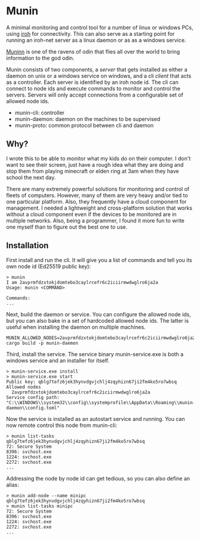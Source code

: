 # Munin

A minimal monitoring and control tool for a number of linux or windows PCs, using [iroh](https://github.com/n0-computer/iroh) for connectivity. This can also serve as a starting point for running an iroh-net server as a linux daemon or as as a windows service.

[Muninn](https://en.wikipedia.org/wiki/Huginn_and_Muninn) is one of the ravens of odin that flies all over the world to bring information to the god odin.

Munin consists of two components, a *server* that gets installed as either a daemon on unix or a windows service on windows, and a cli *client* that acts as a controller. Each server is identified by an iroh node id. The cli can connect to node ids and execute commands to monitor and control the servers. Servers will only accept connections from a configurable set of allowed node ids.

- munin-cli: controller
- munin-daemon: daemon on the machines to be supervised
- munin-proto: common protocol between cli and daemon

## Why?

I wrote this to be able to monitor what my kids do on their computer. I don't want to see their screen, just have a rough idea what they are doing and stop them from playing minecraft or elden ring at 3am when they have school the next day.

There are many extremely powerful solutions for monitoring and control of fleets of computers. However, many of them are very heavy and/or tied to one particular platform. Also, they frequently have a cloud component for management. I needed a lightweight and cross-platform solution that works without a cloud component even if the devices to be monitored are in multiple networks. Also, being a programmer, I found it more fun to write one myself than to figure out the best one to use.

## Installation

First install and run the cli. It will give you a list of commands and tell you its own node id (Ed25519 public key):

```
> munin
I am 2avprmfdzxtokjdomtebo3caylrcefr6c2iciirmwdwglro6ja2a
Usage: munin <COMMAND>

Commands:
...
```

Next, build the daemon or service. You can configure the allowed node ids, but you can also bake in a set of hardcoded allowed node ids. The latter is useful when installing the daemon on multiple machines.

```
MUNIN_ALLOWED_NODES=2avprmfdzxtokjdomtebo3caylrcefr6c2iciirmwdwglro6ja2a cargo build -p munin-daemon
```

Third, install the service. The service binary munin-service.exe is both a windows service and an installer for itself.

```
> munin-service.exe install   
> munin-service.exe start  
Public key: qblg7tefz6jek3hynvdgvjchlj4zqyhizn67ji2fm4ko5ro7wbsq
Allowed nodes                                                                                                   
  2avprmfdzxtokjdomtebo3caylrcefr6c2iciirmwdwglro6ja2a                                                          
Service config path: "C:\\WINDOWS\\system32\\config\\systemprofile\\AppData\\Roaming\\munin-daemon\\config.toml"
```

Now the service is installed as an autostart service and running. You can now remote control this node from munin-cli:

```
> munin list-tasks qblg7tefz6jek3hynvdgvjchlj4zqyhizn67ji2fm4ko5ro7wbsq
72: Secure System
8396: svchost.exe
1224: svchost.exe
2272: svchost.exe
...
```

Addressing the node by node id can get tedious, so you can also define an alias:

```
> munin add-node --name minipc qblg7tefz6jek3hynvdgvjchlj4zqyhizn67ji2fm4ko5ro7wbsq
> munin list-tasks minipc
72: Secure System
8396: svchost.exe
1224: svchost.exe
2272: svchost.exe
...
```
